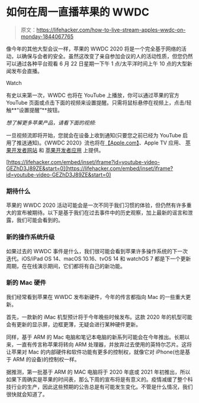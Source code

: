 # 如何在周一直播苹果的 WWDC

> 原文：<https://lifehacker.com/how-to-live-stream-apples-wwdc-on-monday-1844067765>

像今年的其他大型会议一样，苹果的 WWDC 2020 将是一个完全基于网络的活动，以确保与会者的安全。虽然这改变了亲自参加会议的人的活动性质，但您仍然可以通过各种平台观看 6 月 22 日星期一下午 1 点/太平洋时间上午 10 点的大型新闻发布会直播。

Watch

有史以来第一次，WWDC 也将在 YouTube 上播放，你可以通过苹果的官方 YouTube 页面或点击下面的视频来设置提醒。只需将鼠标悬停在视频上，点击/轻触**“设置提醒”**按钮。

*想了解更多苹果产品，请看下面的视频:*

一旦视频流即将开始，您就会在设备上收到通知(只要您之前已经为 YouTube 启用了推送通知)。《WWDC 2020》流也将在[【Apple.com】](http://apple.com)、Apple TV 应用、 [苹果开发者网站](https://developer.apple.com/) 和 [苹果开发者应用](https://apps.apple.com/us/app/apple-developer/id640199958) 上提供。

 [https://lifehacker.com/embed/inset/iframe?id=youtube-video-GEZhD3J89ZE&start=0](https://lifehacker.com/embed/inset/iframe?id=youtube-video-GEZhD3J89ZE&start=0) 

### 期待什么

苹果的 WWDC 2020 活动可能会是一次不同于我们习惯的体验，但仍然有许多重大的宣布被期待。以下是基于我们在过去事件中的历史观察，加上最新的谣言和泄露，我们可能会看到的。

### 新的操作系统升级

如果过去的 WWDC 事件是什么，我们很可能会看到苹果许多操作系统的下一次迭代。iOS/iPad OS 14、macOS 10.16、tvOS 14 和 watchOS 7 都是下一个更新周期，在在线演示期间，它们都将有自己的新功能。

### 新的 Mac 硬件

我们经常看到苹果在 WWDC 发布新硬件，今年的传言都指向 Mac 的一些重大更新。

首先，一款新的 iMac 机型预计将于今年晚些时候发布。这款 2020 年的机型可能会有更新的显示屏，边框更薄，无疑会进行某种硬件更新。

同样，基于 ARM 的 Mac 电脑和笔记本电脑的新系列可能会在今年推出。长期以来，一直有传言称苹果将转向 ARM 处理器，并放弃过去使用的英特尔芯片。这将让苹果对 Mac 的内部硬件和软件功能有更多的控制权，就像它对 iPhone(也是基于 ARM 的设备)的控制权一样。

据推测，第一批基于 ARM 的 MAC 电脑将于 2020 年底或 2021 年初推出，所以如果下周确实是苹果的时间表，那么下周的宣布将是有意义的。疫情减缓了整个科技行业的生产，因此这些预期的公告总是有可能发生变化。不管是什么情况，我们很快就会知道了。